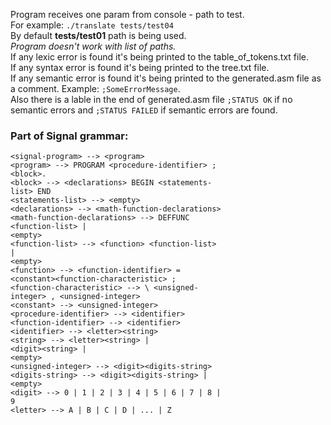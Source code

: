 Program receives one param from console - path to test. <br>
For example: ```./translate tests/test04```  <br>
By default **tests/test01** path is being used. <br>
_Program doesn't work with list of paths._<br>
If any lexic error is found it's being printed to the table_of_tokens.txt file.<br>
If any syntax error is found it's being printed to the tree.txt file.<br>
If any semantic error is found it's being printed to the generated.asm file as a comment. Example: ```;SomeErrorMessage```.<br>
Also there is a lable in the end of generated.asm file ```;STATUS OK``` if no semantic errors and ```;STATUS FAILED``` if semantic errors are found. 

### Part of Signal grammar:

```
<signal-program> --> <program>
<program> --> PROGRAM <procedure-identifier> ;
<block>.
<block> --> <declarations> BEGIN <statements-
list> END
<statements-list> --> <empty>
<declarations> --> <math-function-declarations>
<math-function-declarations> --> DEFFUNC
<function-list> |
<empty>
<function-list> --> <function> <function-list>
|
<empty>
<function> --> <function-identifier> =
<constant><function-characteristic> ;
<function-characteristic> --> \ <unsigned-
integer> , <unsigned-integer>
<constant> --> <unsigned-integer>
<procedure-identifier> --> <identifier>
<function-identifier> --> <identifier>
<identifier> --> <letter><string>
<string> --> <letter><string> |
<digit><string> |
<empty>
<unsigned-integer> --> <digit><digits-string>
<digits-string> --> <digit><digits-string> |
<empty>
<digit> --> 0 | 1 | 2 | 3 | 4 | 5 | 6 | 7 | 8 |
9
<letter> --> A | B | C | D | ... | Z
```

